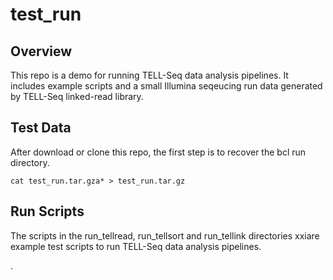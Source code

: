 # test_run

## Overview

This repo is a demo for running TELL-Seq data analysis pipelines. It includes example scripts and a small Illumina seqeucing run data generated by TELL-Seq linked-read library.

## Test Data

After download or clone this repo, the first step is to recover the bcl run directory. 

```
cat test_run.tar.gza* > test_run.tar.gz
```

## Run Scripts

The scripts in the run_tellread, run_tellsort and run_tellink directories xxiare example test scripts to run TELL-Seq data analysis pipelines.

.
